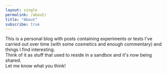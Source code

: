 ```yaml
---
layout: single
permalink: /about/
title: "About"
subscribe: true
--- 
```


This is a personal blog with posts containing experiments or tests I've carried out over time (with some cosmetics and enough commentary) and things I find interesting.  
Think of it as stuff that used to reside in a sandbox and it's now being shared.  
Let me know what you think!
